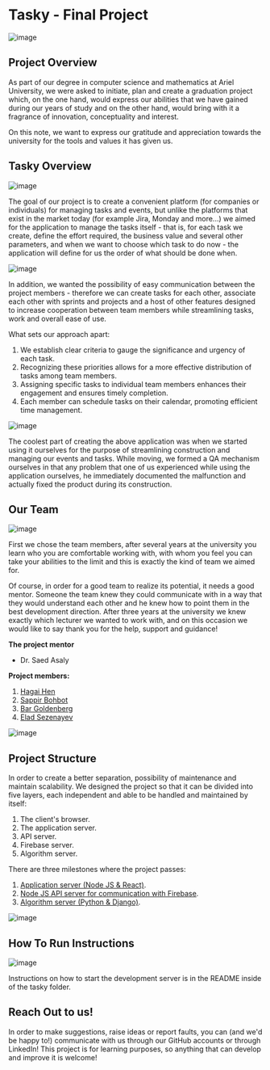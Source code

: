 # Tasky - Final Project

![image](https://github.com/HagaiHen/Final-Project/assets/92790326/a99099e6-7f0b-42ad-a79e-3adc19c80db9)

## Project Overview
As part of our degree in computer science and mathematics at Ariel University, we were asked to initiate, plan and create a graduation project which, on the one hand, would express our abilities that we have gained during our years of study and on the other hand, would bring with it a fragrance of innovation, conceptuality and interest.<br/> 

On this note, we want to express our gratitude and appreciation towards the university for the tools and values it has given us.

## Tasky Overview
![image](https://github.com/HagaiHen/Final-Project/assets/92790326/78191ae6-22aa-4974-b119-5f895d59dc1d)


The goal of our project is to create a convenient platform (for companies or individuals) for managing tasks and events, but unlike the platforms that exist in the market today (for example Jira, Monday and more...) we aimed for the application to manage the tasks itself - that is, for each task we create, define the effort required, the business value and several other parameters, and when we want to choose which task to do now - the application will define for us the order of what should be done when.

![image](https://github.com/HagaiHen/Final-Project/assets/92790326/0a74f5fa-6390-4a9e-95dc-d64e6b7e84c1)


In addition, we wanted the possibility of easy communication between the project members - therefore we can create tasks for each other, associate each other with sprints and projects and a host of other features designed to increase cooperation between team members while streamlining tasks, work and overall ease of use.

What sets our approach apart:

1. We establish clear criteria to gauge the significance and urgency of each task.
2. Recognizing these priorities allows for a more effective distribution of tasks among team members.
3. Assigning specific tasks to individual team members enhances their engagement and ensures timely completion.
4. Each member can schedule tasks on their calendar, promoting efficient time management.

![image](https://github.com/HagaiHen/Final-Project/assets/92790326/09975e02-e7dd-48bf-a353-eca031156dd9)


The coolest part of creating the above application was when we started using it ourselves for the purpose of streamlining construction and managing our events and tasks. While moving, we formed a QA mechanism ourselves in that any problem that one of us experienced while using the application ourselves, he immediately documented the malfunction and actually fixed the product during its construction.

## Our Team

![image](https://github.com/HagaiHen/Final-Project/assets/92790326/5960c402-7ff8-4f01-9019-9a563d5f3712)

First we chose the team members, after several years at the university you learn who you are comfortable working with, with whom you feel you can take your abilities to the limit and this is exactly the kind of team we aimed for.

Of course, in order for a good team to realize its potential, it needs a good mentor. Someone the team knew they could communicate with in a way that they would understand each other and he knew how to point them in the best development direction. After three years at the university we knew exactly which lecturer we wanted to work with, and on this occasion we would like to say thank you for the help, support and guidance!

**The project mentor**
* Dr. Saed Asaly

**Project members:**
1. [Hagai Hen](https://github.com/HagaiHen) <br>
2. [Sappir Bohbot](https://github.com/SappirBo) <br>
3. [Bar Goldenberg](https://github.com/bargoldenberg) <br>
4. [Elad Sezenayev](https://github.com/eladsez)


![image](https://github.com/HagaiHen/Final-Project/assets/92790326/790ae450-5133-4687-a205-2ad2f11bb118)

## Project Structure

In order to create a better separation, possibility of maintenance and maintain scalability. We designed the project so that it can be divided into five layers, each independent and able to be handled and maintained by itself:
1. The client's browser.
2. The application server.
3. API server.
4. Firebase server.
5. Algorithm server.

   
There are three milestones where the project passes:
1. [Application server (Node JS & React)](https://github.com/HagaiHen/Final-Project/tree/main/tasky).
2. [Node JS API server for communication with Firebase](https://github.com/SappirBo/Tasky-API-Server).
3. [Algorithm server (Python & Django)](https://github.com/HagaiHen/Final-Project/tree/main/Algo/Server).

![image](https://github.com/HagaiHen/Final-Project/assets/92790326/60f607f1-7248-4d1f-84af-a198553b3d3b)




## How To Run Instructions  

![image](https://github.com/HagaiHen/Final-Project/assets/92790326/fe92a17d-9315-4fd7-bdea-82eff9c6ce62)

Instructions on how to start the development server is in the README inside of the tasky folder.



## Reach Out to us!

In order to make suggestions, raise ideas or report faults, you can (and we'd be happy to!) communicate with us through our GitHub accounts or through LinkedIn! This project is for learning purposes, so anything that can develop and improve it is welcome!


